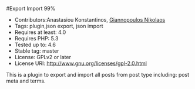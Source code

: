 #Export Import 99%
* Contributors:Anastasiou Konstantinos, [Giannopoulos Nikolaos](https://github.com/gnnpls)
* Tags: plugin,json export, json import
* Requires at least: 4.0
* Requires PHP: 5.3
* Tested up to: 4.6
* Stable tag: master
* License: GPLv2 or later
* License URI: http://www.gnu.org/licenses/gpl-2.0.html

This is a plugin to export and import all posts from post type including:
post meta
and terms.